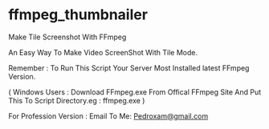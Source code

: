 # ffmpeg_thumbnailer
Make Tile Screenshot With FFmpeg


An Easy Way To Make Video ScreenShot With Tile Mode.


Remember : To Run This Script Your Server Most Installed latest FFmpeg Version.

( Windows Users : Download FFmpeg.exe From Offical FFmpeg Site And Put This To Script Directory.eg : ffmpeg.exe )


For Profession Version :
Email To Me: Pedroxam@gmail.com

